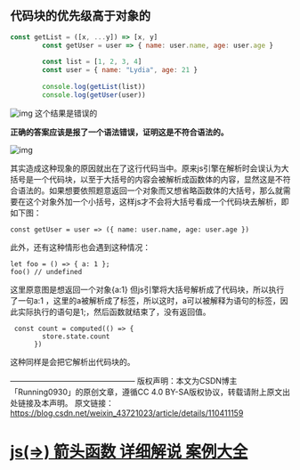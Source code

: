 ## 代码块的优先级高于对象的

```js
const getList = ([x, ...y]) => [x, y]
        const getUser = user => { name: user.name, age: user.age }
 
        const list = [1, 2, 3, 4]
        const user = { name: "Lydia", age: 21 }
 
        console.log(getList(list))
        console.log(getUser(user))
```

![img](D:\笔记\media\20201130233423761.png) 这个结果是错误的

**正确的答案应该是报了一个语法错误，证明这是不符合语法的。**

![img](D:\笔记\media\20201130234112691.png) 

其实造成这种现象的原因就出在了这行代码当中。原来js引擎在解析时会误认为大括号是一个代码块，以至于大括号的内容会被解析成函数体的内容，显然这是不符合语法的。如果想要依照题意返回一个对象而又想省略函数体的大括号，那么就需要在这个对象外加一个小括号，这样js才不会将大括号看成一个代码块去解析，即如下图：

```
const getUser = user => ({ name: user.name, age: user.age })
```

此外，还有这种情形也会遇到这种情况：

```
let foo = () => { a: 1 };
foo() // undefined
```

这里原意图是想返回一个对象{a:1} 但js引擎将大括号解析成了代码块，所以执行了一句a:1 ，这里的a被解析成了标签，所以这时，a可以被解释为语句的标签，因此实际执行的语句是1;，然后函数就结束了，没有返回值。

```
 const count = computed(() => {
        store.state.count
      })
```

这种同样是会把它解析出代码块的。

————————————————
版权声明：本文为CSDN博主「Running0930」的原创文章，遵循CC 4.0 BY-SA版权协议，转载请附上原文出处链接及本声明。
原文链接：https://blog.csdn.net/weixin_43721023/article/details/110411159



# [js(=>) 箭头函数 详细解说 案例大全](https://www.cnblogs.com/hailun/p/6279029.html)



